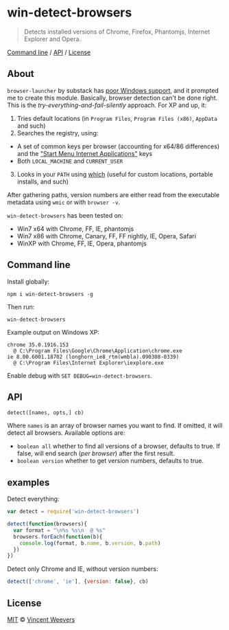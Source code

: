 # win-detect-browsers

> Detects installed versions of Chrome, Firefox, Phantomjs, Internet Explorer and Opera. 

[Command line](#command-line) / [API](#api) / [License](#license)

## About

`browser-launcher` by substack has [poor Windows support](https://github.com/substack/browser-launcher/issues/7), and it prompted me to create this module. Basically, browser detection can't be done right. This is the *try-everything-and-fail-silently* approach. For XP and up, it:

1. Tries default locations (in `Program Files`, `Program Files (x86)`, `AppData` and such)
2. Searches the registry, using:
  - A set of common keys per browser (accounting for x64/86 differences) and the ["Start Menu Internet Applications"](http://msdn.microsoft.com/en-us/library/windows/desktop/dd203067(v=vs.85).aspx) keys
  - Both `LOCAL_MACHINE` and `CURRENT_USER`
3. Looks in your `PATH` using [which](https://github.com/isaacs/node-which) (useful for custom locations, portable installs, and such)

After gathering paths, version numbers are either read from the executable metadata using `wmic` or with `browser -v`.

`win-detect-browsers` has been tested on:

- Win7 x64 with Chrome, FF, IE, phantomjs
- Win7 x86 with Chrome, Canary, FF, FF nightly, IE, Opera, Safari
- WinXP with Chrome, FF, IE, Opera, phantomjs

## Command line

Install globally:

    npm i win-detect-browsers -g

Then run:

    win-detect-browsers

Example output on Windows XP:

    chrome 35.0.1916.153
      @ C:\Program Files\Google\Chrome\Application\chrome.exe
    ie 8.00.6001.18702 (longhorn_ie8_rtm(wmbla).090308-0339)
      @ C:\Program Files\Internet Explorer\iexplore.exe

Enable debug with `SET DEBUG=win-detect-browsers`.

## API

`detect([names, opts,] cb)`

Where `names` is an array of browser names you want to find. If omitted, it will detect all browsers. Available options are:

- `boolean all` whether to find all versions of a browser, defaults to true. If false, will end search (*per browser*) after the first result.
- `boolean version` whether to get version numbers, defaults to true.

## examples

Detect everything:

```js
var detect = require('win-detect-browsers')

detect(function(browsers){
  var format = "\n%s %s\n  @ %s"
  browsers.forEach(function(b){
    console.log(format, b.name, b.version, b.path)
  })
})

```

Detect only Chrome and IE, without version numbers:

```js
detect(['chrome', 'ie'], {version: false}, cb)
```

## License

[MIT](http://opensource.org/licenses/MIT) © [Vincent Weevers](http://vincentweevers.nl)
